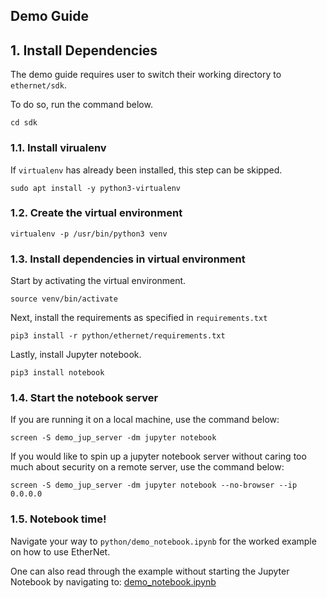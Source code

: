## Demo Guide

## 1. Install Dependencies
The demo guide requires user to switch their working directory to `ethernet/sdk`.

To do so, run the command below.
```shell
cd sdk
```

### 1.1. Install virualenv
If `virtualenv` has already been installed, this step can be skipped.

```shell
sudo apt install -y python3-virtualenv
```


### 1.2. Create the virtual environment
```shell
virtualenv -p /usr/bin/python3 venv
```


### 1.3. Install dependencies in virtual environment
Start by activating the virtual environment.
```shell
source venv/bin/activate
```

Next, install the requirements as specified in `requirements.txt`
```shell
pip3 install -r python/ethernet/requirements.txt
```

Lastly, install Jupyter notebook.
```shell
pip3 install notebook
```


### 1.4. Start the notebook server
If you are running it on a local machine, use the command below:
```shell
screen -S demo_jup_server -dm jupyter notebook
```

If you would like to spin up a jupyter notebook server without caring too much about security on a 
remote server, use the command below:
```shell
screen -S demo_jup_server -dm jupyter notebook --no-browser --ip 0.0.0.0
```

### 1.5. Notebook time!
Navigate your way to `python/demo_notebook.ipynb` for the worked example on how to use EtherNet.

One can also read through the example without starting the Jupyter Notebook by navigating to:
[demo_notebook.ipynb](sdk/python/demo_notebook.ipynb)